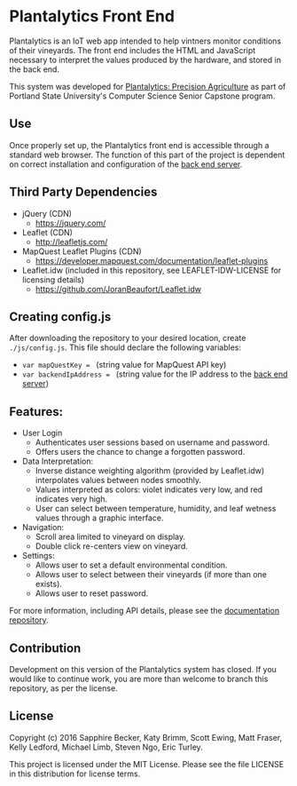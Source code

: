 # Plantalytics Front End

Plantalytics is an IoT web app intended to help vintners monitor conditions of 
their vineyards. The front end includes the HTML and JavaScript necessary to 
interpret the values produced by the hardware, and stored in the back end.

This system was developed for 
[Plantalytics: Precision Agriculture](http://plantaltyics.us) as part 
of Portland State University's Computer Science Senior Capstone program.

## Use

Once properly set up, the Plantalytics front end is accessible through a 
standard web browser. The function of this part of the project is dependent 
on correct installation and configuration of the 
[back end server](https://github.com/Plantalytics/plantalytics-backend).

## Third Party Dependencies

* jQuery (CDN)
    * https://jquery.com/
* Leaflet (CDN)
    * http://leafletjs.com/
* MapQuest Leaflet Plugins (CDN)
    * https://developer.mapquest.com/documentation/leaflet-plugins
* Leaflet.idw (included in this repository, see LEAFLET-IDW-LICENSE for 
licensing details)
    * https://github.com/JoranBeaufort/Leaflet.idw

## Creating config.js

After downloading the repository to your desired location, create 
`./js/config.js`. This file should declare the following variables:

* `var mapQuestKey = ` (string value for MapQuest API key)
* `var backendIpAddress = ` (string value for the IP address to the 
[back end server](https://github.com/Plantalytics/plantalytics-backend))

## Features:

* User Login
    * Authenticates user sessions based on username and password.
    * Offers users the chance to change a forgotten password.
* Data Interpretation:
    * Inverse distance weighting algorithm (provided by Leaflet.idw) 
    interpolates values between nodes smoothly.
    * Values interpreted as colors: violet indicates very low, and red 
    indicates very high.
    * User can select between temperature, humidity, and leaf wetness values 
    through a graphic interface.
* Navigation:
    * Scroll area limited to vineyard on display.
    * Double click re-centers view on vineyard.
* Settings:
    * Allows user to set a default environmental condition.
    * Allows user to select between their vineyards (if more than one exists).
    * Allows user to reset password.
    
For more information, including API details, please see the 
[documentation repository](https://github.com/Plantalytics/documentation).

## Contribution

Development on this version of the Plantalytics system has closed. If you 
would like to continue work, you are more than welcome to branch this 
repository, as per the license.

## License

Copyright (c) 2016 Sapphire Becker, Katy Brimm, Scott Ewing, Matt Fraser, 
Kelly Ledford, Michael Limb, Steven Ngo, Eric Turley.

This project is licensed under the MIT License. Please see the file LICENSE in 
this distribution for license terms.
